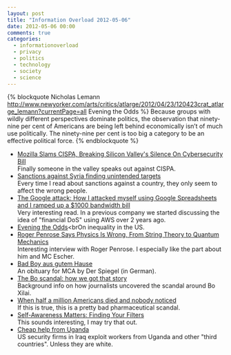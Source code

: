 ```yaml
---
layout: post
title: "Information Overload 2012-05-06"
date: 2012-05-06 00:00
comments: true
categories:
  - informationoverload
  - privacy
  - politics
  - technology
  - society
  - science
---
```

{% blockquote Nicholas Lemann http://www.newyorker.com/arts/critics/atlarge/2012/04/23/120423crat_atlarge_lemann?currentPage=all Evening the Odds %}
Because groups with wildly different perspectives dominate politics, the observation that ninety-nine per cent of Americans are being left behind economically isn’t of much use politically. The ninety-nine per cent is too big a category to be an effective political force.
{% endblockquote %}

* [Mozilla Slams CISPA, Breaking Silicon Valley's Silence On Cybersecurity Bill](http://www.forbes.com/sites/andygreenberg/2012/05/01/mozilla-slams-cispa-breaking-silicon-valleys-silence-on-cybersecurity-bill/)<br>Finally someone in the valley speaks out against CISPA.
* [Sanctions against Syria finding unintended targets](http://www.ctv.ca/generic/generated/static/business/article2418197.html)<br>Every time I read about sanctions against a country, they only seem to affect the wrong people.
* [The Google attack: How I attacked myself using Google Spreadsheets and I ramped up a $1000 bandwidth bill](http://www.behind-the-enemy-lines.com/2012/04/google-attack-how-i-self-attacked.html)<br>Very interesting read. In a previous company we started discussing the idea of "financial DoS" using AWS over 2 years ago.
* [Evening the Odds](http://www.newyorker.com/arts/critics/atlarge/2012/04/23/120423crat_atlarge_lemann?currentPage=all)<brOn inequality in the US.
* [Roger Penrose Says Physics Is Wrong, From String Theory to Quantum Mechanics](http://discovermagazine.com/2009/sep/06-discover-interview-roger-penrose-says-physics-is-wrong-string-theory-quantum-mechanics/)<br>Interesting interview with Roger Penrose. I especially like the part about him and MC Escher.
* [Bad Boy aus gutem Hause](http://www.spiegel.de/kultur/musik/nachruf-auf-beastie-boy-gruender-adam-yauch-a-831463.html)<br>An obituary for MCA by Der Spiegel (in German).
* [The Bo scandal: how we got that story](http://www.cjr.org/behind_the_news/the_bo_scandal_how_we_got_that.php?page=all)<br>Background info on how journalists uncovered the scandal around Bo Xilai.
* [When half a million Americans died and nobody noticed](http://www.theweek.co.uk/us/46535/when-half-million-americans-died-and-nobody-noticed)<br>If this is true, this is a pretty bad pharmaceutical scandal.
* [Self-Awareness Matters: Finding Your Filters](http://www.estherderby.com/2012/05/self-awareness-matters-finding-your-filters.html)<br>This sounds interesting, I may try that out.
* [Cheap help from Uganda](http://mondediplo.com/2012/05/05uganda)<br>US security firms in Iraq exploit workers from Uganda and other "third countries". Unless they are white.
